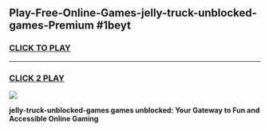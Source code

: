 
## Play-Free-Online-Games-jelly-truck-unblocked-games-Premium #1beyt
<h3>
<a href="https://premium.freeplayer.one?title=jelly-truck-unblocked-games&ref=8M">CLICK TO PLAY</a></h3>
<hr>

<h3>
<a href="https://premium.freeplayer.one?title=jelly-truck-unblocked-games&ref=8M">CLICK 2 PLAY</a>
  
</h3>

<a href="https://premium.freeplayer.one?title=jelly-truck-unblocked-games&ref=8M"><img src="https://clearcache.store/games.png"></a>


**jelly-truck-unblocked-games games unblocked: Your Gateway to Fun and Accessible Online Gaming**
